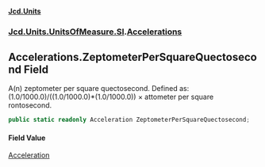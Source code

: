 #### [Jcd.Units](index.md 'index')
### [Jcd.Units.UnitsOfMeasure.SI](Jcd.Units.UnitsOfMeasure.SI.md 'Jcd.Units.UnitsOfMeasure.SI').[Accelerations](Accelerations.md 'Jcd.Units.UnitsOfMeasure.SI.Accelerations')

## Accelerations.ZeptometerPerSquareQuectosecond Field

A(n) zeptometer per square quectosecond. Defined as: (1.0/1000.0)/((1.0/1000.0)*(1.0/1000.0)) × attometer per square rontosecond.

```csharp
public static readonly Acceleration ZeptometerPerSquareQuectosecond;
```

#### Field Value
[Acceleration](Acceleration.md 'Jcd.Units.UnitTypes.Acceleration')